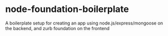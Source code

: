 node-foundation-boilerplate
===========================

A boilerplate setup for creating an app using node.js/express/mongoose on the backend, and zurb foundation on the frontend